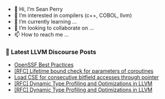 - 👋 Hi, I’m Sean Perry
- 👀 I’m interested in compilers (c++, COBOL, llvm)
- 🌱 I’m currently learning ...
- 💞️ I’m looking to collaborate on ...
- 📫 How to reach me ...

<!---
s66perry/s66perry is a ✨ special ✨ repository because its `README.md` (this file) appears on your GitHub profile.
You can click the Preview link to take a look at your changes.
--->
### 📕 Latest LLVM Discourse Posts

<!-- DISCOURSE-LLVM:START -->
- [OpenSSF Best Practices](https://discourse.llvm.org/t/openssf-best-practices/76054#post_2)
- [[RFC] Lifetime bound check for parameters of coroutines](https://discourse.llvm.org/t/rfc-lifetime-bound-check-for-parameters-of-coroutines/74253?page=2#post_21)
- [Load CSE for consecutive bitfield accesses through pointer](https://discourse.llvm.org/t/load-cse-for-consecutive-bitfield-accesses-through-pointer/76047#post_2)
- [[RFC] Dynamic Type Profiling and Optimizations in LLVM](https://discourse.llvm.org/t/rfc-dynamic-type-profiling-and-optimizations-in-llvm/74600#post_8)
- [[RFC] Dynamic Type Profiling and Optimizations in LLVM](https://discourse.llvm.org/t/rfc-dynamic-type-profiling-and-optimizations-in-llvm/74600#post_7)
<!-- DISCOURSE-LLVM:END -->
